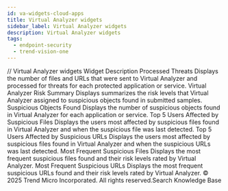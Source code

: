 ```yaml
---
id: va-widgets-cloud-apps
title: Virtual Analyzer widgets
sidebar_label: Virtual Analyzer widgets
description: Virtual Analyzer widgets
tags:
  - endpoint-security
  - trend-vision-one
---
```


/*<![CDATA[*/ $('#title').html($('meta[name=map-description]').attr('content')); /*]]>*/ Virtual Analyzer widgets Widget Description Processed Threats Displays the number of files and URLs that were sent to Virtual Analyzer and processed for threats for each protected application or service. Virtual Analyzer Risk Summary Displays summarizes the risk levels that Virtual Analyzer assigned to suspicious objects found in submitted samples. Suspicious Objects Found Displays the number of suspicious objects found in Virtual Analyzer for each application or service. Top 5 Users Affected by Suspicious Files Displays the users most affected by suspicious files found in Virtual Analyzer and when the suspicious file was last detected. Top 5 Users Affected by Suspicious URLs Displays the users most affected by suspicious files found in Virtual Analyzer and when the suspicious URLs was last detected. Most Frequent Suspicious Files Displays the most frequent suspicious files found and their risk levels rated by Virtual Analyzer. Most Frequent Suspicious URLs Displays the most frequent suspicious URLs found and their risk levels rated by Virtual Analyzer. © 2025 Trend Micro Incorporated. All rights reserved.Search Knowledge Base